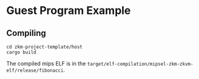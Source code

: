 # Guest Program Example

## Compiling

```shell
cd zkm-project-template/host
cargo build
```

The compiled mips ELF is in the `target/elf-compilation/mipsel-zkm-zkvm-elf/release/fibonacci`.
